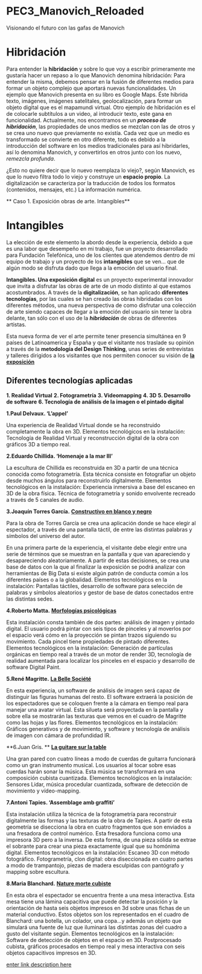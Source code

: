 # PEC3_Manovich_Reloaded
Visionando el futuro con las gafas de Manovich
# Hibridación 

Para entender la **hibridación** y sobre lo que voy a escribir primeramente me gustaría hacer un repaso a lo que Manovich denomina hibridación:
Para entender la misma, debemos pensar en la fusión de diferentes medios para formar un objeto complejo que aportará nuevas funcionalidades. Un ejemplo que Manovich presenta en su libro es Google Maps. Éste hibrida texto, imágenes, imágenes satelitales, geolocalización, para formar un objeto digital que es el mapamundi virtual. Otro ejemplo de hibridación es el de colocarle subtítulos a un video, al introducir texto, este gana en funcionalidad.
Actualmente, nos encontramos en un ***proceso de hibridación***, las propiedades de unos medios se mezclan con las de otros y se crea uno nuevo que previamente no existía. Cada vez que un medio es transformado se convierte en otro diferente, todo es debido a la introducción del software en los medios tradicionales para así hibridarles, así lo denomina Manovich, y convertirlos en otros junto con los nuevo, *remezcla profunda*.

¿Esto no quiere decir que lo nuevo reemplaza lo viejo?, según Manovich, es que lo nuevo filtra todo lo viejo y construye un **espacio propio**. La digitalización se caracteriza por la traducción de todos los formatos (contenidos, mensajes, etc.) La información numérica.

** Caso 1. Exposición obras de arte. Intangibles**

# Intangibles

La elección de este elemento la abordo desde la experiencia, debido a que es una labor que desempeño en mi trabajo, fue un proyecto desarrollado para Fundación Telefónica, uno de los clientes que atendemos dentro de mi equipo de trabajo y un proyecto de los **intangibles** que se ven... que de algún modo se disfruta dado que llega a la emoción del usuario final.

**Intangibles. Una exposición digital** es un proyecto experimental innovador que invita a disfrutar las obras de arte de un modo distinto al que estamos acostumbrados. A través de la **digitalización**, se han aplicado **diferentes tecnologías**, por las cuales se han creado las obras hibridadas con los diferentes métodos, una nueva perspectiva de como disfrutar una colección de arte siendo capaces de llegar a la emoción del usuario sin tener la obra delante, tan sólo con el uso de la ***hibridación*** de obras de diferentes artistas.

Esta nueva forma de ver el arte permite tener presencia simultánea en 9 países de Latinoamerica y España y que el visitante nos traslade su opinión a través de la **metodología del Design Thinking**, unas series de entrevistas y talleres dirigidos a los visitantes que nos permiten conocer su visión de [**la exposición**](https://intangibles.fundaciontelefonica.com/la-exposicion/)

## Diferentes tecnologías aplicadas

**1. Realidad Virtual**
**2. Fotogrametría**
**3. Videomapping**
**4. 3D** 
**5. Desarrollo de software** 
**6. Tecnología de análisis de la imagen o el pintado digital**


**1.Paul Delvaux. ‘L’appel’**

Una experiencia de Realidad Virtual donde se ha reconstruido completamente la obra en 3D. Elementos tecnológicos en la instalación: Tecnología de Realidad Virtual y reconstrucción digital de la obra con gráficos 3D a tiempo real. 

**2.Eduardo Chillida. ‘Homenaje a la mar III’**

La escultura de Chillida es reconstruida en 3D a partir de una técnica conocida como fotogrametría. Esta técnica consiste en fotografiar un objeto desde muchos ángulos para reconstruirlo digitalmente. Elementos tecnológicos en la instalación: Experiencia inmersiva a base del escaneo en 3D de la obra física. Técnica de fotogrametría y sonido envolvente recreado a través de 5 canales de audio.

**3.Joaquín Torres García.** [**Constructivo en blanco y negro**](https://intangiblesvirtual.fundaciontelefonica.com/obras/torresgarcia.html)

Para la obra de Torres García se crea una aplicación donde se hace elegir al espectador, a través de una pantalla táctil, de entre las distintas palabras y símbolos del universo del autor.

En una primera parte de la experiencia, el visitante debe elegir entre una serie de términos que se muestran en la pantalla y que van apareciendo y desapareciendo aleatoriamente. A partir de estas decisiones, se crea una base de datos con la que al finalizar la exposición se podrá analizar con herramientas de Big Data si existe algún patrón de conducta común a los diferentes países o a la globalidad. Elementos tecnológicos en la instalación: Pantallas táctiles, desarrollo de software para selección de palabras y símbolos aleatorios y gestor de base de datos conectados entre las distintas sedes.

**4.Roberto Matta.** [**Morfologías psicológicas**](https://intangiblesvirtual.fundaciontelefonica.com/robertomatta/)

Esta instalación consta también de dos partes: análisis de imagen y pintado digital. El usuario podrá pintar con seis tipos de pinceles y al moverlos por el espacio verá cómo en la proyección se pintan trazos siguiendo su movimiento. Cada pincel tiene propiedades de pintado diferentes. Elementos tecnológicos en la instalación: Generación de partículas orgánicas en tiempo real a través de un motor de render 3D, tecnología de realidad aumentada para localizar los pinceles en el espacio y desarrollo de software Digital Paint.

**5.René Magritte.** [**La Belle Société**](https://intangiblesvirtual.fundaciontelefonica.com/obras/magritte.html)

En esta experiencia, un software de análisis de imagen será capaz de distinguir las figuras humanas del resto. El software extraerá la posición de los espectadores que se coloquen frente a la cámara en tiempo real para manejar una avatar virtual. Esta silueta será proyectada en la pantalla y sobre ella se mostrarán las texturas que vemos en el cuadro de Magritte como las hojas y las flores. Elementos tecnológicos en la instalación: Gráficos generativos y de movimiento, y software y tecnología de análisis de imagen con cámara de profundidad IR. 


**6.Juan Gris. ** [**La guitare sur la table**](https://intangiblesvirtual.fundaciontelefonica.com/juangris/)

Una gran pared con cuatro líneas a modo de cuerdas de guitarra funcionará como un gran instrumento musical. Los usuarios al tocar sobre esas cuerdas harán sonar la música. Esta música se transformará en una composición cubista cuantizada. Elementos tecnológicos en la instalación: Sensores Lidar, música procedular cuantizada, software de detección de movimiento y vídeo-mapping.

**7.Antoni Tapies. ‘Assemblage amb graffiti’**

Esta instalación utiliza la técnica de la fotogrametría para reconstruir digitalmente las formas y las texturas de la obra de Tapies. A partir de esta geometría se disecciona la obra en cuatro fragmentos que son enviados a una fresadora de control numérico. Esta fresadora funciona como una impresora 3D pero a la inversa. De esta forma, de una pieza sólida se extrae el sobrante para crear una pieza exactamente igual que su homónima digital. Elementos tecnológicos en la instalación: Escaneo 3D con método fotográfico. Fotogrametría, clon digital: obra diseccionada en cuatro partes a modo de trampantojo, piezas de madera esculpidas con pantógrafo y mapping sobre escultura.

**8.Maria Blanchard.** [**Nature morte cubiste**](https://intangiblesvirtual.fundaciontelefonica.com/blanchard/)

En esta obra el espectador se encuentra frente a una mesa interactiva. Esta mesa tiene una lámina capacitiva que puede detectar la posición y la orientación de hasta seis objetos impresos en 3d sobre unas fichas de un material conductivo. Estos objetos son los representados en el cuadro de Blanchard: una botella, un colador, una copa…y además un objeto que simulará una fuente de luz que iluminará las distintas zonas del cuadro a gusto del visitante según. Elementos tecnológicos en la instalación: Software de detección de objetos en el espacio en 3D. Postprocesado cubista, gráficos procesados en tiempo real y mesa interactiva con seis objetos capacitivos impresos en 3D.

[enter link description here](https://github.com/cmiguelu/PEC3_Manovich_Reloaded.git)
